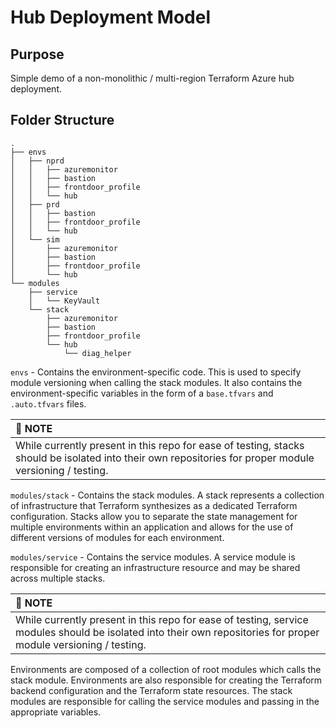 # Hub Deployment Model

## Purpose

Simple demo of a non-monolithic / multi-region Terraform Azure hub deployment.

## Folder Structure
```
.
├── envs
│   ├── nprd
│   │   ├── azuremonitor
│   │   ├── bastion
│   │   ├── frontdoor_profile
│   │   └── hub
│   ├── prd
│   │   ├── bastion
│   │   ├── frontdoor_profile
│   │   └── hub
│   └── sim
│       ├── azuremonitor
│       ├── bastion
│       ├── frontdoor_profile
│       └── hub
└── modules
    ├── service
    │   └── KeyVault
    └── stack
        ├── azuremonitor
        ├── bastion
        ├── frontdoor_profile
        └── hub
            └── diag_helper
```

`envs` - Contains the environment-specific code. This is used to specify module versioning when calling the stack modules. It also contains the environment-specific variables in the form of a `base.tfvars` and `.auto.tfvars` files.

| :memo: NOTE              |
|:---------------------------|
| While currently present in this repo for ease of testing, stacks should be isolated into their own repositories for proper module versioning / testing. |

`modules/stack` - Contains the stack modules. A stack represents a collection of infrastructure that  Terraform synthesizes as a dedicated Terraform configuration. Stacks allow you to separate the state management for multiple environments within an application and allows for the use of different versions of modules for each environment.

`modules/service` - Contains the service modules. A service module is responsible for creating an infrastructure resource and may be shared across multiple stacks.

| :memo: NOTE              |
|:---------------------------|
| While currently present in this repo for ease of testing, service modules should be isolated into their own repositories for proper module versioning / testing. |

Environments are composed of a collection of root modules which calls the stack module. Environments are also responsible for creating the Terraform backend configuration and the Terraform state resources. The stack modules are responsible for calling the service modules and passing in the appropriate variables.
